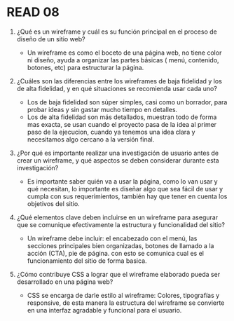 # READ 08

1. ¿Qué es un wireframe y cuál es su función principal en el proceso de diseño de un sitio web?
   * Un wireframe es como el boceto de una página web, no tiene color ni diseño, ayuda a organizar las partes básicas ( menú, contenido, botones, etc) para estructurar la página.

2. ¿Cuáles son las diferencias entre los wireframes de baja fidelidad y los de alta fidelidad, y en qué situaciones se recomienda usar cada uno?
   * Los de baja fidelidad son súper simples, casi como un borrador, para probar ideas y sin gastar mucho tiempo en detalles.
   * Los de alta fidelidad son más detallados, muestran todo de forma mas exacta, se usan cuando el proyecto pasa de la idea al primer paso de la ejecucion, cuando ya tenemos una idea clara y necesitamos algo cercano a la versión final.

3. ¿Por qué es importante realizar una investigación de usuario antes de crear un wireframe, y qué aspectos se deben considerar durante esta investigación?
   * Es importante saber quién va a usar la página, como lo van usar y qué necesitan, lo importante es diseñar algo que sea fácil de usar y cumpla con sus requerimientos, también hay que tener en cuenta los objetivos del sitio.

4. ¿Qué elementos clave deben incluirse en un wireframe para asegurar que se comunique efectivamente la estructura y funcionalidad del sitio?
   * Un wireframe debe incluir: el encabezado con el menú, las secciones principales bien organizadas, botones de llamado a la acción (CTA), pie de página. con esto se comunica cual es el funcionamiento del sitio de forma basica.

5. ¿Cómo contribuye CSS a lograr que el wireframe elaborado pueda ser desarrollado en una página web?
    * CSS se encarga de darle estilo al wireframe: Colores, tipografías y responsive, de esta manera la estructura del wireframe se convierte en una interfaz agradable y funcional para el usuario.
